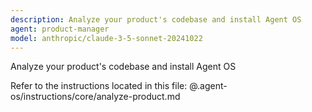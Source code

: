 ```yaml
---
description: Analyze your product's codebase and install Agent OS
agent: product-manager
model: anthropic/claude-3-5-sonnet-20241022
---
```


Analyze your product's codebase and install Agent OS

Refer to the instructions located in this file:
@.agent-os/instructions/core/analyze-product.md
